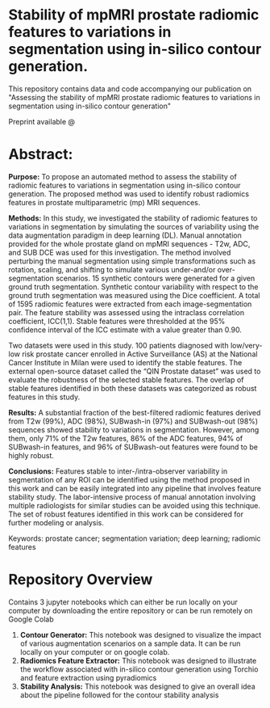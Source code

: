 # Stability of mpMRI prostate radiomic features to variations in segmentation using in-silico contour generation.

This repository contains data and code accompanying our publication on "Assessing the stability of mpMRI prostate radiomic features to variations in segmentation using in-silico contour generation"


Preprint available @

# Abstract:

**Purpose:** To propose an automated method to assess the stability of radiomic features to variations in segmentation using in-silico contour generation. The proposed method was used to identify robust radiomics features in prostate multiparametric (mp) MRI sequences.

**Methods:** In this study, we investigated the stability of radiomic features to variations in segmentation by simulating the sources of variability using the data augmentation paradigm in deep learning (DL). Manual annotation provided for the whole prostate gland on mpMRI sequences - T2w, ADC, and SUB DCE was used for this investigation. The method involved perturbing the manual segmentation using simple transformations such as rotation, scaling, and shifting to simulate various under-and/or over-segmentation scenarios. 15 synthetic contours were generated for a given ground truth segmentation. Synthetic contour variability with respect to the ground truth segmentation was measured using the Dice coefficient. A total of 1595 radiomic features were extracted from each image-segmentation pair. The feature stability was assessed using the intraclass correlation coefficient, ICC(1,1). Stable features were thresholded at the 95% confidence interval of the ICC estimate with a value greater than 0.90. 

Two datasets were used in this study. 100 patients diagnosed with low/very-low risk prostate cancer enrolled in Active Surveillance (AS) at the National Cancer Institute in Milan were used to identify the stable features. The external open-source dataset called the “QIN Prostate dataset” was used to evaluate the robustness of the selected stable features. The overlap of stable features identified in both these datasets was categorized as robust features in this study.

**Results:** A substantial fraction of the best-filtered radiomic features derived from T2w (99%), ADC (98%), SUBwash-in (97%) and SUBwash-out (98%) sequences showed stability to variations in segmentation. However, among them, only 71% of the T2w features, 86% of the ADC features, 94% of SUBwash-in features, and 96% of SUBwash-out features were found to be highly robust.

**Conclusions:** Features stable to inter-/intra-observer variability in segmentation of any ROI can be identified using the method proposed in this work and can be easily integrated into any pipeline that involves feature stability study. The labor-intensive process of manual annotation involving multiple radiologists for similar studies can be avoided using this technique. The set of robust features identified in this work can be considered for further modeling or analysis. 

Keywords: prostate cancer; segmentation variation; deep learning; radiomic features


# Repository Overview

Contains 3 jupyter notebooks which can either be run locally on your computer by downloading the entire repository or can be run remotely on Google Colab

1. **Contour Generator:** This notebook was designed to visualize the impact of various augmentation scenarios on a sample data. It can be run locally on your computer or on google colab.
2. **Radiomics Feature Extractor:** This notebook was designed to illustrate the workflow associated with in-silico contour generation using Torchio and feature extraction using pyradiomics
3. **Stability Analysis:** This notebook was designed to give an overall idea about the pipeline followed for the contour stability analysis

